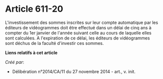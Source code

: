 # Article 611-20

L'investissement des sommes inscrites sur leur compte automatique par les éditeurs de vidéogrammes doit être effectué dans un
délai de cinq ans à compter du 1er janvier de l'année suivant celle au cours de laquelle elles sont calculées. A l'expiration
de ce délai, les éditeurs de vidéogrammes sont déchus de la faculté d'investir ces sommes.

**Liens relatifs à cet article**

_Créé par_:

  - Délibération n°2014/CA/11 du 27 novembre 2014 - art., v. init.

